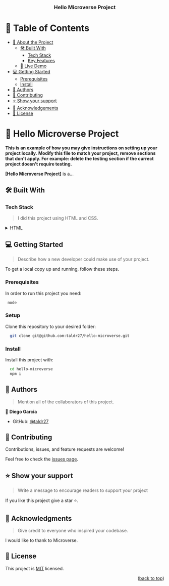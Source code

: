 <a name="readme-top"></a>

<div align="center">
  <br/>

  <h3><b>Hello Microverse Project</b></h3>

</div>

<!-- TABLE OF CONTENTS -->

# 📗 Table of Contents

- [📖 About the Project](#about-project)
  - [🛠 Built With](#built-with)
    - [Tech Stack](#tech-stack)
    - [Key Features](#key-features)
  - [🚀 Live Demo](#live-demo)
- [💻 Getting Started](#getting-started)
  - [Prerequisites](#prerequisites)
  - [Install](#install)
- [👥 Authors](#authors)
- [🤝 Contributing](#contributing)
- [⭐️ Show your support](#support)
- [🙏 Acknowledgements](#acknowledgements)
- [📝 License](#license)

<!-- PROJECT DESCRIPTION -->

# 📖 Hello Microverse Project <a name="about-project"></a>

**This is an example of how you may give instructions on setting up your project locally.**
**Modify this file to match your project, remove sections that don't apply. For example: delete the testing section if the currect project doesn't require testing.**

**[Hello Microverse Project]** is a...

## 🛠 Built With <a name="built-with"></a>

### Tech Stack <a name="tech-stack"></a>

> I did this project using HTML and CSS.

<details>
  <summary>HTML</summary>
  <ul>
    <li><a href="https://www.w3schools.com/html/">HTML</a></li>
  </ul>
</details>


<!-- GETTING STARTED -->

## 💻 Getting Started <a name="getting-started"></a>

> Describe how a new developer could make use of your project.

To get a local copy up and running, follow these steps.

### Prerequisites

In order to run this project you need:



```sh
 node
```


### Setup

Clone this repository to your desired folder:


```sh
  git clone git@github.com:taldr27/hello-microverse.git
```


### Install

Install this project with:


```sh
  cd hello-microverse
  npm i
```

<!-- AUTHORS -->

## 👥 Authors <a name="authors"></a>

> Mention all of the collaborators of this project.

👤 **Diego Garcia**

- GitHub: [@taldr27](https://github.com/taldr27)


<!-- CONTRIBUTING -->

## 🤝 Contributing <a name="contributing"></a>

Contributions, issues, and feature requests are welcome!

Feel free to check the [issues page](../../issues/).

<!-- SUPPORT -->

## ⭐️ Show your support <a name="support"></a>

> Write a message to encourage readers to support your project

If you like this project give a star ⭐️.

<!-- ACKNOWLEDGEMENTS -->

## 🙏 Acknowledgments <a name="acknowledgements"></a>

> Give credit to everyone who inspired your codebase.

I would like to thank to Microverse.


<!-- LICENSE -->

## 📝 License <a name="license"></a>

This project is [MIT](./LICENSE) licensed.

<p align="right">(<a href="#readme-top">back to top</a>)</p>
